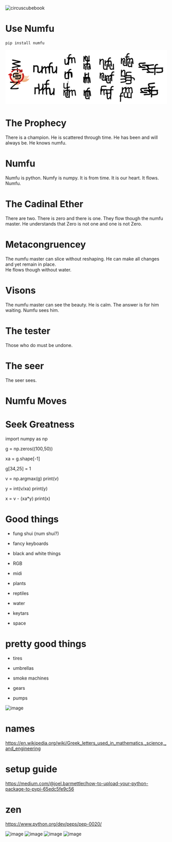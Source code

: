 ![circuscubebook](https://user-images.githubusercontent.com/36888812/143304158-e32c3f8a-3efe-4f39-823f-4c089f74f293.gif)

# Use Numfu

```
pip install numfu
```

![image](numfu.png)


# The Prophecy

There is a champion. He is scattered through time. He has been and will always be. He knows numfu. 

# Numfu

Numfu is python. Numfy is numpy. It is from time. It is our heart. It flows. Numfu. 

# The Cadinal Ether

There are two. There is zero and there is one. They flow though the numfu master. 
He understands that Zero is not one and one is not Zero.

# Metacongruencey

The numfu master can slice without reshaping. He can make all changes and yet remain in place.  
He flows though without water. 

# Visons

The numfu master can see the beauty. He is calm. The answer is for him waiting. Numfu sees him.

# The tester

Those who do must be undone.

# The seer 

The seer sees.

# Numfu Moves

# Seek Greatness

import numpy as np

g = np.zeros((100,50))

xa = g.shape[-1]

g[34,25] = 1

v = np.argmax(g)
print(v)

y = int(v/xa)
print(y)

x = v - (xa*y)
print(x)

# Good things

- fung shui (num shui?)

- fancy keyboards

- black and white things

- RGB

- midi

- plants

- reptiles

- water

- keytars 

- space

# pretty good things

- tires 

- umbrellas 

- smoke machines 

- gears 

- pumps

![image](https://user-images.githubusercontent.com/36888812/116952337-ceb8fd80-ac60-11eb-86e9-68c08dba2087.png)

# names
https://en.wikipedia.org/wiki/Greek_letters_used_in_mathematics,_science,_and_engineering

# setup guide
https://medium.com/@joel.barmettler/how-to-upload-your-python-package-to-pypi-65edc5fe9c56

# zen
https://www.python.org/dev/peps/pep-0020/


![image](https://user-images.githubusercontent.com/36888812/142271921-c9891842-1e05-45ba-8ffe-38eff84f0b2b.png)
![image](https://user-images.githubusercontent.com/36888812/142275660-7ce6bc22-fa03-4528-93e2-45be7961af43.png)
![image](https://user-images.githubusercontent.com/36888812/142275709-d51b755b-15fd-4975-bcfe-c947c8410cd2.png)
![image](https://user-images.githubusercontent.com/36888812/142275891-c32d0729-f98e-4d16-af6d-0491fe85d6c0.png)


